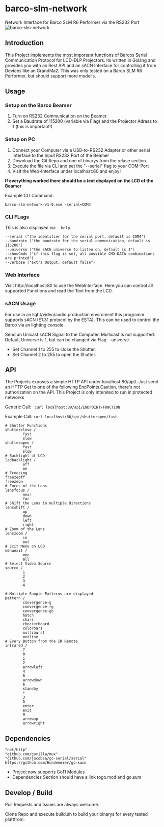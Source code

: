 # barco-slm-network
Network Interface for Barco SLM R6 Performer via the RS232 Port
![barco-slm-network](https://user-images.githubusercontent.com/28186014/57984895-98c4e380-7a60-11e9-976b-bcf88d789216.png)

## Introduction
This Project implements the most important functions of 
Barcos Serial Communication Protocol for LCD-DLP Projectors. 
Its written in Golang and provides you with an Rest API and an sACN Interface
for controlling it from Devices like an GrandMa2. This was only tested on a Barco SLM R6 Performer, but should support more modells. 

## Usage 
### Setup on the Barco Beamer 
1. Turn on RS232 Communication on the Beamer. 
2. Set a Baudrate of 115200 (variable via Flag) and the Projector Adress to 1 (this is important!) 

### Setup on PC 
1. Connect your Computer via a USB-to-RS232 Adapter or other serial Interface to the Input RS232 Port of the Beamer
2. Download the Git Repo and one of binarys from the relase section.
3. Execute the file via CLI and set the "--serial" flag to your COM-Port 
4. Visit the Web-Interface under localhost:80 and enjoy!

**If everything worked there should be a text displayed on the LCD of the Beamer**

Example CLI Command:
```
barco-slm-network-v1-0.exe -serial=COM3
```
### CLI FLags 
This is also displayed via `--help` 
```
--serial ("the identifier for the serial port, default is COM4")
--baudrate ("the baudrate for the serial communication, default is 115200")
--universe ("the sACN universe to listen on, default is 1")
--showCmds ("if this flag is set, all possible CMD-DATA combinations are printed")
--verbose ("extra Output, default false")
```
### Web Interface
Visit http://localhost:80 to use the WebInterface. Here you can control all supported Functions and read the Text from the LCD. 

### sACN Usage
For use in an light/video/audio production enviroment this programm supports sACN (E1.31 protocol by the ESTA). This can be used to control the Barco via an lighting console.

Send an Unicast sACN Signal to the Computer. Multicast is not supported. 
Default Universe is 1, but can be changed via Flag --universe. 
- Set Channel 1 to 255 to close the Shutter. 
- Set Channel 2 to 255 to open the Shutter. 

## API
The Projects exposes a simple HTTP API under localhost:80/api/. Just send an HTTP Get to one of the following EndPoints.Caution, there's not authorization on the API. This Project is only intended to run in protected networks

Generic Call:
` curl localhost:80/api/ENDPOINT/FUNCTION`

Example Call: 
` curl localhost:80/api/shutteropen/fast `


```
# Shutter Functions
shutterclose /
        fast
        slow
shutteropen /
        fast
        slow
# Backlight of LCD
lcdbacklight /
        off
        on
# Freezing
freezeoff 
freezeon
# Focus of the Lens
lensfocus /
        near
        far
# Shift the Lens in multiple Directions
lensshift /
        up
        down
        left
        right
# Zoom of the Lens
lenszoom / 
        in
        out
# Exit Menu on LCD
menuexit /
        one
        all
# Select Video Source
source /
        1
        2
        3
        4
        
# Multiple Sample Patterns are displayed
pattern / 
        convergence-g
        convergence-rg
        convergence-gb
        hatch
        chars
        checkerboard
        colorbars
        multiburst
        outline
# Every Button from the IR Remote
infrared /
        7
        0
        1
        2
        arrowleft
        4
        8
        arrowdown
        6
        standby
        *
        3
        5
        enter
        exit
        9
        arrowup
        arrowright
```
## Dependencies
```
"net/http"
"github.com/gorilla/mux"
"github.com/jacobsa/go-serial/serial"
https://github.com/Hundemeier/go-sacn
```

- Project now supports Go11 Modules
- Dependencies Section should have a link togo.mod and go.sum

## Develop / Build
Pull Requests and Issues are always welcome. 

Clone Repo and execute build.sh to build your binarys for every tested plattfrom. 
